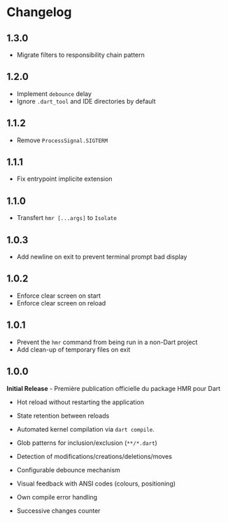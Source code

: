 # Changelog

## 1.3.0
- Migrate filters to responsibility chain pattern

## 1.2.0
- Implement `debounce` delay
- Ignore `.dart_tool` and IDE directories by default

## 1.1.2
- Remove `ProcessSignal.SIGTERM`

## 1.1.1
- Fix entrypoint implicite extension

## 1.1.0
- Transfert `hmr [...args]` to `Isolate`

## 1.0.3
- Add newline on exit to prevent terminal prompt bad display

## 1.0.2
- Enforce clear screen on start
- Enforce clear screen on reload

## 1.0.1
- Prevent the `hmr` command from being run in a non-Dart project
- Add clean-up of temporary files on exit

## 1.0.0

**Initial Release** - Première publication officielle du package HMR pour Dart

- Hot reload without restarting the application
- State retention between reloads
- Automated kernel compilation via `dart compile`.

- Glob patterns for inclusion/exclusion (`**/*.dart`)
- Detection of modifications/creations/deletions/moves
- Configurable debounce mechanism

- Visual feedback with ANSI codes (colours, positioning)
- Own compile error handling
- Successive changes counter
